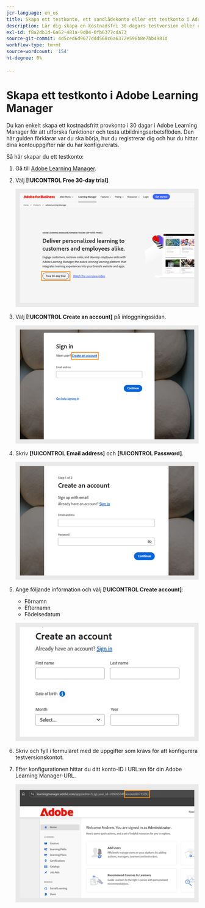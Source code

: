 ```yaml
---
jcr-language: en_us
title: Skapa ett testkonto, ett sandlådekonto eller ett testkonto i Adobe Learning Manager
description: Lär dig skapa en kostnadsfri 30-dagars testversion eller ett sandlådekonto i Adobe Learning Manager. Följ de enkla stegen för att konfigurera testmiljön och komma igång snabbt.
exl-id: f8a2db1d-6a62-481a-9d04-0fb6377cda73
source-git-commit: 4d5ced6d9677ddd568c6a6372e598b8e7bb4981d
workflow-type: tm+mt
source-wordcount: '154'
ht-degree: 0%

---
```


# Skapa ett testkonto i Adobe Learning Manager

Du kan enkelt skapa ett kostnadsfritt provkonto i 30 dagar i Adobe Learning Manager för att utforska funktioner och testa utbildningsarbetsflöden. Den här guiden förklarar var du ska börja, hur du registrerar dig och hur du hittar dina kontouppgifter när du har konfigurerats.

Så här skapar du ett testkonto:

1. Gå till [Adobe Learning Manager](https://business.adobe.com/products/learning-manager/adobe-learning-manager.html).
2. Välj **[!UICONTROL Free 30-day trial]**.

   ![](assets/free-trial.png)

3. Välj **[!UICONTROL Create an account]** på inloggningssidan.

   ![](assets/create-trial-account.png)

4. Skriv **[!UICONTROL Email address]** och **[!UICONTROL Password]**.

   ![](assets/type-email.png)

5. Ange följande information och välj **[!UICONTROL Create account]**:
   * Förnamn
   * Efternamn
   * Födelsedatum

   ![](assets/more-details.png)

6. Skriv och fyll i formuläret med de uppgifter som krävs för att konfigurera testversionskontot.
7. Efter konfigurationen hittar du ditt konto-ID i URL:en för din Adobe Learning Manager-URL.

   ![](assets/account-id-trial.png)

